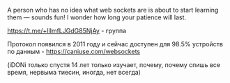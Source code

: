 A person who has no idea what web sockets are is about to start learning them — sounds fun! I wonder how long your patience will last.

https://t.me/+llImfLJGdG85NjAy - группа

Протокол появился в 2011 году и сейчас доступен для 98.5% устройств по данным - https://caniuse.com/websockets 

(iDONi только спустя 14 лет только изучает, почему, почему спишь все время, нервыма тиесин, иногда, нет всегда)
